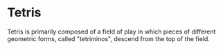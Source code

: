 # Tetris
Tetris is primarily composed of a field of play in which pieces of different geometric forms, called "tetriminos", descend from the top of the field.
